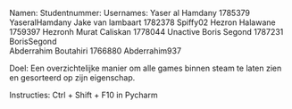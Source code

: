 Namen:                              Studentnummer:             Usernames:
Yaser al Hamdany                    1785379                    YaseralHamdany
Jake van lambaart                   1782378                    Spiffy02
Hezron Halawane                     1759397                    Hezronh
Murat Caliskan                      1778044                    Unactive
Boris Segond                        1787231                    BorisSegond                            
Abderrahim Boutahiri                1766880                    Abderrahim937          


Doel:
Een overzichtelijke manier om alle games binnen steam te laten zien en gesorteerd op zijn eigenschap.




Instructies:
Ctrl + Shift + F10 in Pycharm

